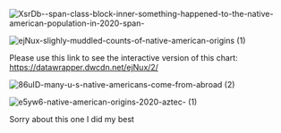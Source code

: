![XsrDb--span-class-block-inner-something-happened-to-the-native-american-population-in-2020-span-](https://github.com/nicnorman16/datajournalism-fall23/assets/146041166/472b7908-1a78-4c1e-9d66-b3aff94df4b4)

![ejNux-slighly-muddled-counts-of-native-american-origins (1)](https://github.com/nicnorman16/datajournalism-fall23/assets/146041166/e66a8b69-2e36-4cac-9019-62814069a97b)

Please use this link to see the interactive version of this chart: https://datawrapper.dwcdn.net/ejNux/2/

![86uID-many-u-s-native-americans-come-from-abroad (2)](https://github.com/nicnorman16/datajournalism-fall23/assets/146041166/97699407-0255-4086-b061-e37f563caf58)

![e5yw6-native-american-origins-2020-aztec- (1)](https://github.com/nicnorman16/datajournalism-fall23/assets/146041166/62dd7c78-a96f-4008-86c3-2f5a50b00cee)

Sorry about this one I did my best
